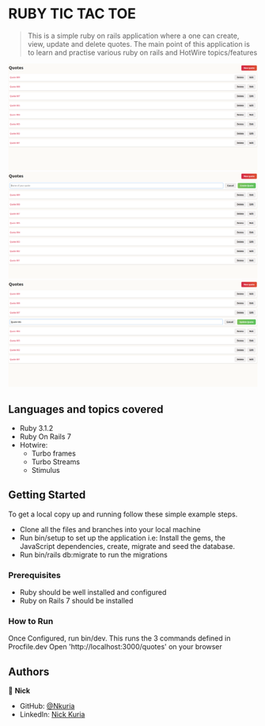 # RUBY TIC TAC TOE
> This is a simple ruby on rails application where a one can create, view, update and delete quotes.
> The main point of this application is to learn and practise various ruby on rails and HotWire topics/features


![screenshot](./app/assets/images/ss1.png)
![screenshot](./app/assets/images/ss2.png)
![screenshot](./app/assets/images/ss3.png)

## Languages and topics covered
 - Ruby 3.1.2
 - Ruby On Rails 7
 - Hotwire:
   - Turbo frames
   - Turbo Streams
   - Stimulus

## Getting Started
To get a local copy up and running follow these simple example steps.
- Clone all the files and branches into your local machine
- Run bin/setup to set up the application i.e: Install the gems, the JavaScript dependencies, create, migrate and seed the database.
- Run bin/rails db:migrate to run the migrations

### Prerequisites

- Ruby should be well installed and configured
- Ruby on Rails 7 should be installed

### How to Run

Once Configured, run bin/dev. This runs the 3 commands defined in Procfile.dev
Open 'http://localhost:3000/quotes' on your browser
## Authors

👤 **Nick**

- GitHub: [@Nkuria](https://github.com/Nkuria)
- LinkedIn: [Nick Kuria](https://www.linkedin.com/in/nkuria/)
